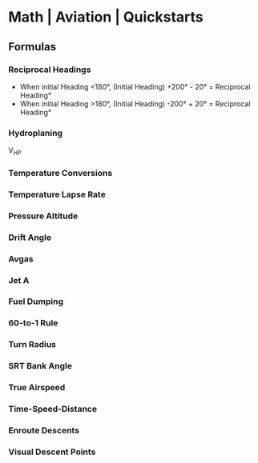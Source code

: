 # Math | Aviation | Quickstarts

## Formulas
### Reciprocal Headings
- When initial Heading <180°, (Initial Heading) +200° - 20° = Reciprocal Heading°
- When initial Heading >180°, (Initial Heading) -200° + 20° = Reciprocal Heading°

### Hydroplaning
V<sub>HP</sub> 

### Temperature Conversions

### Temperature Lapse Rate

### Pressure Altitude

### Drift Angle

### Avgas

### Jet A

### Fuel Dumping

### 60-to-1 Rule

### Turn Radius

### SRT Bank Angle

### True Airspeed

### Time-Speed-Distance

### Enroute Descents

### Visual Descent Points

